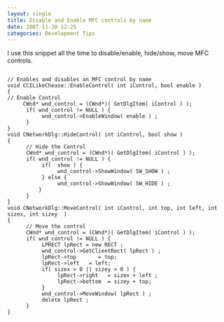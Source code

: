```yaml
---
layout: single
title: Disable and Enable MFC controls by name 
date: 2007-11-30 12:25
categories: Development Tips
---
```

I use this snippet all the time to disable/enable, hide/show, move MFC controls.

<code>
// Enables and disables an MFC control by name
void CCILikeChease::EnableControl( int iControl, bool enable )
{
// Enable Control
</code><code>     </code><code>CWnd* wnd_control = (CWnd*)( GetDlgItem( iControl ) );
</code><code>     </code><code> if( wnd_control != NULL ) {
</code><code>     </code><code>     </code><code> wnd_control-&gt;EnableWindow( enable ) ;
</code><code>     </code><code> }
}
void CNetworkDlg::HideControl( int iControl, bool show )
{
</code><code>     </code><code> // Hide the Control
</code><code>     </code><code> CWnd* wnd_control = (CWnd*)( GetDlgItem( iControl ) );
</code><code>     </code><code> if( wnd_control != NULL ) {
</code><code>     </code><code>     </code><code> if(  show ) {
</code><code>     </code><code>     </code><code>     </code><code> wnd_control-&gt;ShowWindow( SW_SHOW ) ;
</code><code>     </code><code>     </code><code> } else {
</code><code>     </code><code>     </code><code>     </code><code> wnd_control-&gt;ShowWindow( SW_HIDE ) ;
</code><code>     </code><code>     </code><code>}
</code><code>     </code><code> }
}
void CNetworkDlg::MoveControl( int iControl, int top, int left, int sizex, int sizey  )
{
</code><code>     </code><code> // Move the control
</code><code>     </code><code> CWnd* wnd_control = (CWnd*)( GetDlgItem( iControl ) );
</code><code>     </code><code> if( wnd_control != NULL ) {
</code><code>     </code><code>     </code><code> LPRECT lpRect = new RECT ;
</code><code>     </code><code>     </code><code> wnd_control-&gt;GetClientRect( lpRect ) ;
</code><code>     </code><code> </code><code>     </code><code>lpRect-&gt;top		= top;
</code><code>     </code><code>     </code><code> lpRect-&gt;left	= left;
</code><code>     </code><code>     </code><code> if( sizex &gt; 0 || sizey &gt; 0 ) {
</code><code>     </code><code>     </code><code>     </code><code> lpRect-&gt;right   = sizex + left ;
</code><code>     </code><code>     </code><code>     </code><code> lpRect-&gt;bottom  = sizey + top;
</code><code>     </code><code>     </code><code> }
</code><code>     </code><code>     </code><code> wnd_control-&gt;MoveWindow( lpRect ) ;
</code><code>     </code><code>     </code><code> delete lpRect ;
</code><code>     </code><code> }
}
</code>
